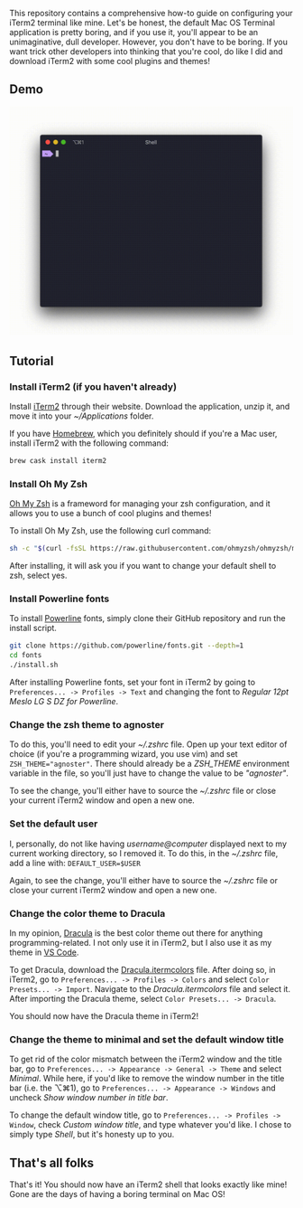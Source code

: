 This repository contains a comprehensive how-to guide on configuring your iTerm2 terminal like mine. Let's be honest, the default Mac OS Terminal application is pretty boring, and if you use it, you'll appear to be an unimaginative, dull developer. However, you don't have to be boring. If you want trick other developers into thinking that you're cool, do like I did and download iTerm2 with some cool plugins and themes!

## Demo
<p align="center">
  <img src="https://raw.githubusercontent.com/elijahsawyers/iTerm2-Configuration/master/Demo.gif" />
</p>

## Tutorial
### Install iTerm2 (if you haven't already)
Install [iTerm2](https://www.iterm2.com/) through their website. Download the application, unzip it, and move it into your *~/Applications* folder.

If you have [Homebrew](https://brew.sh/), which you definitely should if you're a Mac user, install iTerm2 with the following command:

```sh
brew cask install iterm2
```

### Install Oh My Zsh
[Oh My Zsh](https://ohmyz.sh/) is a frameword for managing your zsh configuration, and it allows you to use a bunch of cool plugins and themes!

To install Oh My Zsh, use the following curl command:

```sh
sh -c "$(curl -fsSL https://raw.githubusercontent.com/ohmyzsh/ohmyzsh/master/tools/install.sh)"
```

After installing, it will ask you if you want to change your default shell to zsh, select yes.

### Install Powerline fonts
To install [Powerline](https://github.com/powerline/fonts) fonts, simply clone their GitHub repository and run the install script.

```sh
git clone https://github.com/powerline/fonts.git --depth=1
cd fonts
./install.sh
```

After installing Powerline fonts, set your font in iTerm2 by going to ```Preferences... -> Profiles -> Text``` and changing the font to *Regular 12pt Meslo LG S DZ for Powerline*.

### Change the zsh theme to agnoster
To do this, you'll need to edit your *~/.zshrc* file. Open up your text editor of choice (if you're a programming wizard, you use vim) and set ```ZSH_THEME="agnoster"```. There should already be a *ZSH_THEME* environment variable in the file, so you'll just have to change the value to be *"agnoster"*.

To see the change, you'll either have to source the  *~/.zshrc* file or close your current iTerm2 window and open a new one.

### Set the default user
I, personally, do not like having *username@computer* displayed next to my current working directory, so I removed it. To do this, in the *~/.zshrc* file, add a line with: ```DEFAULT_USER=$USER```

Again, to see the change, you'll either have to source the  *~/.zshrc* file or close your current iTerm2 window and open a new one.

### Change the color theme to Dracula
In my opinion, [Dracula](https://draculatheme.com/) is the best color theme out there for anything programming-related. I not only use it in iTerm2, but I also use it as my theme in [VS Code](https://code.visualstudio.com/).

To get Dracula, download the [Dracula.itermcolors](https://github.com/dracula/iterm/blob/fb852408c1320069a416d734eca876e82ac4cc43/Dracula.itermcolors) file. After doing so, in iTerm2, go to ```Preferences... -> Profiles -> Colors``` and select ```Color Presets... -> Import```. Navigate to the *Dracula.itermcolors* file and select it. After importing the Dracula theme, select ```Color Presets... -> Dracula```.

You should now have the Dracula theme in iTerm2!

### Change the theme to minimal and set the default window title
To get rid of the color mismatch between the iTerm2 window and the title bar, go to ```Preferences... -> Appearance -> General -> Theme``` and select *Minimal*. While here, if you'd like to remove the window number in the title bar (i.e. the ⌥⌘1), go to ```Preferences... -> Appearance -> Windows``` and uncheck *Show window number in title bar*.

To change the default window title, go to ```Preferences... -> Profiles -> Window```, check *Custom window title*, and type whatever you'd like. I chose to simply type *Shell*, but it's honesty up to you.

## That's all folks
That's it! You should now have an iTerm2 shell that looks exactly like mine! Gone are the days of having a boring terminal on Mac OS!
